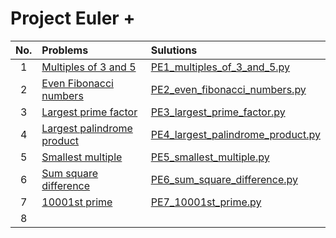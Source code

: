 # Project Euler +

| No. | Problems | Sulutions |
|:---:|:---------|:----------|
| 1 | [Multiples of 3 and 5](https://www.hackerrank.com/contests/projecteuler/challenges/euler001) | [PE1_multiples_of_3_and_5.py](https://github.com/quqixun/Hackerrank_Python/blob/master/ProjectEulerPlus/PE1_multiples_of_3_and_5.py) |
| 2 | [Even Fibonacci numbers](https://www.hackerrank.com/contests/projecteuler/challenges/euler002) | [PE2_even_fibonacci_numbers.py](https://github.com/quqixun/Hackerrank_Python/blob/master/ProjectEulerPlus/PE2_even_fibonacci_numbers.py) |
| 3 | [Largest prime factor](https://www.hackerrank.com/contests/projecteuler/challenges/euler003) | [PE3_largest_prime_factor.py](https://github.com/quqixun/Hackerrank_Python/blob/master/ProjectEulerPlus/PE3_largest_prime_factor.py) |
| 4 | [Largest palindrome product](https://www.hackerrank.com/contests/projecteuler/challenges/euler004) | [PE4_largest_palindrome_product.py](https://github.com/quqixun/Hackerrank_Python/blob/master/ProjectEulerPlus/PE4_largest_palindrome_product.py) |
| 5 | [Smallest multiple](https://www.hackerrank.com/contests/projecteuler/challenges/euler005) | [PE5_smallest_multiple.py](https://github.com/quqixun/Hackerrank_Python/blob/master/ProjectEulerPlus/PE5_smallest_multiple.py) |
| 6 | [Sum square difference](https://www.hackerrank.com/contests/projecteuler/challenges/euler006) | [PE6_sum_square_difference.py](https://github.com/quqixun/Hackerrank_Python/blob/master/ProjectEulerPlus/PE6_sum_square_difference.py) |
| 7 | [10001st prime](https://www.hackerrank.com/contests/projecteuler/challenges/euler007) | [PE7_10001st_prime.py](https://github.com/quqixun/Hackerrank_Python/blob/master/ProjectEulerPlus/PE7_10001st_prime.py) |
| 8 | []() | []() |
